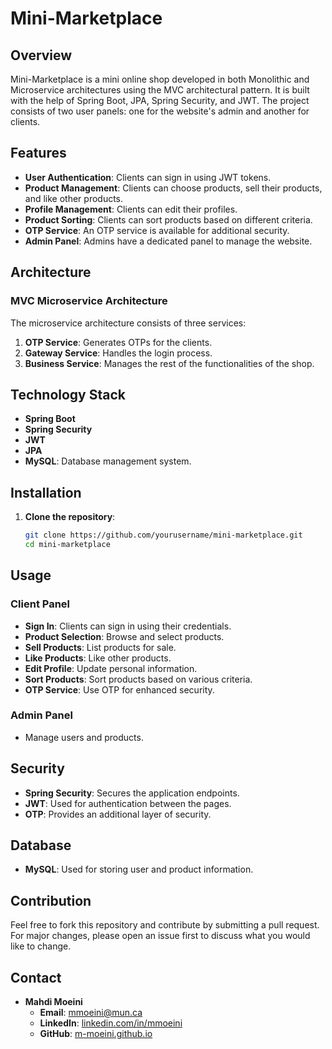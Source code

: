 # Mini-Marketplace

## Overview

Mini-Marketplace is a mini online shop developed in both Monolithic and Microservice architectures using the MVC architectural pattern. It is built with the help of Spring Boot, JPA, Spring Security, and JWT. The project consists of two user panels: one for the website's admin and another for clients.

## Features

- **User Authentication**: Clients can sign in using JWT tokens.
- **Product Management**: Clients can choose products, sell their products, and like other products.
- **Profile Management**: Clients can edit their profiles.
- **Product Sorting**: Clients can sort products based on different criteria.
- **OTP Service**: An OTP service is available for additional security.
- **Admin Panel**: Admins have a dedicated panel to manage the website.

## Architecture


### MVC Microservice Architecture

The microservice architecture consists of three services:

1. **OTP Service**: Generates OTPs for the clients.
2. **Gateway Service**: Handles the login process.
3. **Business Service**: Manages the rest of the functionalities of the shop.

## Technology Stack

- **Spring Boot**
- **Spring Security**
- **JWT**
- **JPA**
- **MySQL**: Database management system.

## Installation

1. **Clone the repository**:
   ```bash
   git clone https://github.com/yourusername/mini-marketplace.git
   cd mini-marketplace


## Usage

### Client Panel
- **Sign In**: Clients can sign in using their credentials.
- **Product Selection**: Browse and select products.
- **Sell Products**: List products for sale.
- **Like Products**: Like other products.
- **Edit Profile**: Update personal information.
- **Sort Products**: Sort products based on various criteria.
- **OTP Service**: Use OTP for enhanced security.

### Admin Panel
- Manage users and products.

## Security
- **Spring Security**: Secures the application endpoints.
- **JWT**: Used for authentication between the pages.
- **OTP**: Provides an additional layer of security.

## Database
- **MySQL**: Used for storing user and product information.

## Contribution
Feel free to fork this repository and contribute by submitting a pull request. For major changes, please open an issue first to discuss what you would like to change.

## Contact
- **Mahdi Moeini**
  - **Email**: [mmoeini@mun.ca](mailto:mmoeini@mun.ca)
  - **LinkedIn**: [linkedin.com/in/mmoeini](https://linkedin.com/in/mmoeini)
  - **GitHub**: [m-moeini.github.io](https://m-moeini.github.io)

